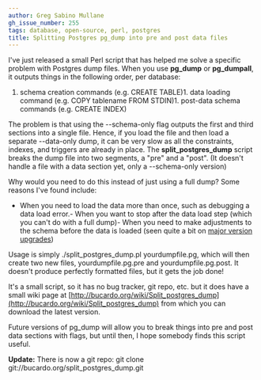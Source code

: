 ```yaml
---
author: Greg Sabino Mullane
gh_issue_number: 255
tags: database, open-source, perl, postgres
title: Splitting Postgres pg_dump into pre and post data files
---
```




I've just released a small Perl script that has helped me solve a specific problem with Postgres dump files. When you use **pg_dump** or **pg_dumpall**, it outputs things in the following order, per database:

1. schema creation commands (e.g. CREATE TABLE)1. data loading command (e.g. COPY tablename FROM STDIN)1. post-data schema commands (e.g. CREATE INDEX)

The problem is that using the --schema-only flag outputs the first and third sections into a single file. Hence, if you load the file and then load a separate --data-only dump, it can be very slow as all the constraints, indexes, and triggers are already in place. The **split_postgres_dump** script breaks the dump file into two segments, a "pre" and a "post". (It doesn't handle a file with a data section yet, only a --schema-only version)

Why would you need to do this instead of just using a full dump? Some reasons I've found include:

- When you need to load the data more than once, such as debugging a data load error.- When you want to stop after the data load step (which you can't do with a full dump)- When you need to make adjustments to the schema before the data is loaded (seen quite a bit on [major version upgrades](/blog/2010/01/11/postgres-upgrades-ten-problems-and))

Usage is simply ./split_postgres_dump.pl yourdumpfile.pg, which will then create two new files, yourdumpfile.pg.pre and yourdumpfile.pg.post. It doesn't produce perfectly formatted files, but it gets the job done!

It's a small script, so it has no bug tracker, git repo, etc. but it does have a small wiki page at 
[http://bucardo.org/wiki/Split_postgres_dump](http://bucardo.org/wiki/Split_postgres_dump) from which you can download the latest version.

Future versions of pg_dump will allow you to break things into pre and post data sections with flags, but until then, I hope somebody finds this script useful.

**Update:** There is now a git repo: 
git clone git://bucardo.org/split_postgres_dump.git


